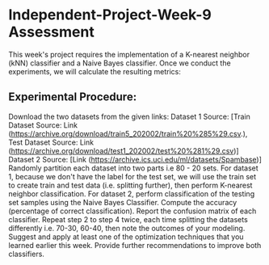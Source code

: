 # Independent-Project-Week-9 Assessment
This week's project requires the implementation of a K-nearest neighbor (kNN) classifier  and a Naive Bayes classifier. Once we conduct the experiments, we will calculate the resulting metrics:

## Experimental Procedure:

Download the two datasets from the given links:
Dataset 1 Source: [Train Dataset Source: Link (https://archive.org/download/train5_202002/train%20%285%29.csv.), Test Dataset Source: Link (https://archive.org/download/test1_202002/test%20%281%29.csv)]
Dataset 2 Source: [Link (https://archive.ics.uci.edu/ml/datasets/Spambase)]
Randomly partition each dataset into two parts i.e 80 - 20  sets.
For dataset 1, because we don't have the label for the test set, we will use the train set to create train and test data (i.e. splitting further), then perform K-nearest neighbor classification.
For dataset 2, perform classification of the testing set samples using the Naive Bayes Classifier.
Compute the accuracy (percentage of correct classification).
Report the confusion matrix of each classifier.
Repeat step 2 to step 4 twice, each time splitting the datasets differently i.e. 70-30, 60-40, then note the outcomes of your modeling.
Suggest and apply at least one of the optimization techniques that you learned earlier this week.
Provide further recommendations to improve both classifiers.


